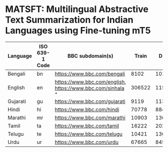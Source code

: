 # MATSFT: Multilingual  Abstractive Text Summarization  for Indian Languages using Fine-tuning mT5


Language      | ISO 639-1 Code | BBC subdomain(s) | Train | Dev | Test | Total | Link
--------------|----------------|------------------|-------|-----|------|-------|-----
Bengali | bn | https://www.bbc.com/bengali | 8102 | 1012 | 1012 | 10126 | [Download](https://docs.google.com/uc?export=download&id=1h3GY8Pk1xV3DWo3Ewc9ZJQ4bU7tCS_1R)
English | en | https://www.bbc.com/english, https://www.bbc.com/sinhala `*` | 306522 | 11535 | 11535 | 329592 | [Download](https://docs.google.com/uc?export=download&id=1KlTW4WTHzDdmigZnqBLdRTCkamISortQ)
Gujarati | gu | https://www.bbc.com/gujarati | 9119 | 1139 | 1139 | 11397 | [Download](https://docs.google.com/uc?export=download&id=1IJdTIR_Im2Saa_F2tW5UNnU2g_dWp1wG)
Hindi | hi | https://www.bbc.com/hindi | 70778 | 8847 | 8847 | 88472 | [Download](https://docs.google.com/uc?export=download&id=1H3PxMwEFyzNxGXpM0KMPOkt4UcdHbiky)
Marathi | mr | https://www.bbc.com/marathi | 10903 | 1362 | 1362 | 13627 | [Download](https://docs.google.com/uc?export=download&id=1WJNQ5PqqM4FPq7VSWezx1-OFOlZ9dUiU)
Tamil | ta | https://www.bbc.com/tamil | 16222 | 2027 | 2027 | 20276 | [Download](https://docs.google.com/uc?export=download&id=1ukjkPZktUBvckWliCSotUZYXBalZ3t7h)
Telugu | te | https://www.bbc.com/telugu | 10421 | 1302 | 1302 | 13025 | [Download](https://docs.google.com/uc?export=download&id=1cTbqTwYPu5U09U1mBVIN3b71W4B17gOl)
Urdu | ur | https://www.bbc.com/urdu | 67665 | 8458 | 8458 | 84581 | [Download](https://docs.google.com/uc?export=download&id=1Vie5jfHyHBkkW6jLbFNU5qjStcHstOKn)
